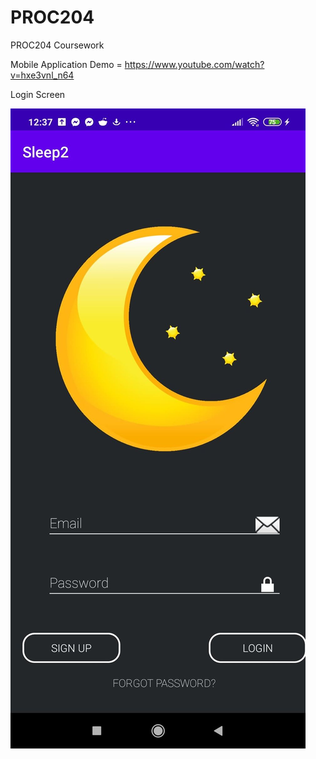 # PROC204
PROC204 Coursework


Mobile Application Demo = https://www.youtube.com/watch?v=hxe3vnl_n64

Login Screen

![ScreenShot](https://github.com/meitwouldseem/PROC204/blob/master/screenshots/APP/98344408_365899881050364_8242011622202146816_n.jpg?raw=true)
